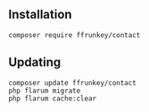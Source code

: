 
## Installation

    composer require ffrunkey/contact

## Updating

    composer update ffrunkey/contact
    php flarum migrate
    php flarum cache:clear


